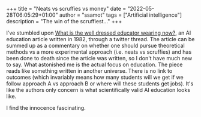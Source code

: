 +++
title = "Neats vs scruffies vs money"
date = "2022-05-28T06:05:29+01:00"
author = "ssamot"
tags = ["Artificial intelligence"]
description = "The win of the scruffiest..."
+++

I've stumbled upon [What is the well dressed educator wearing now?](https://www.research.ed.ac.uk/en/publications/what-is-the-well-dressed-ai-educator-wearing-now), an AI education article written in 1982, through a twitter thread. The article can be summed up as a commentary on whether one should pursue theoretical methods vs a more experimental approach (i.e. neats vs scruffies) and has been done to death since the article was written, so I don't have much new to say. What astonished me is the actual focus on education. The piece reads like something written in another universe. There is no link to outcomes (which invariably means how many students will we get if we follow approach A vs approach B or where will these students get jobs). It's like the authors only concern is what scientifically valid AI education looks like. 

I find the innocence fascinating.
